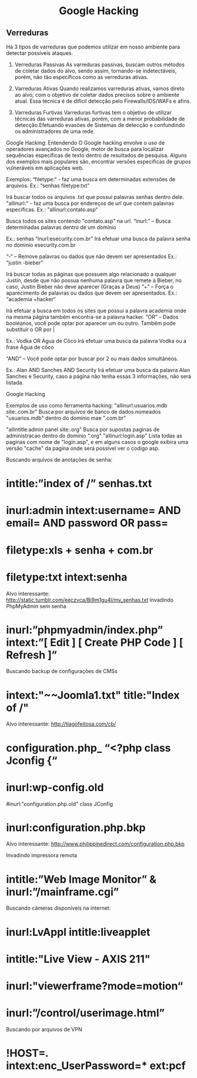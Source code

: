 # <h1 align="center">Google Hacking</h1>  

## Verreduras

Há 3 tipos de varreduras que podemos utilizar em nosso ambiente para detectar possíveis ataques.

1. Verreduras Passivas
    As varreduras passivas, buscam outros métodos de coletar dados do alvo, sendo assim, tornando-se indetectáveis, porém, não tão específicos como as verreduras ativas.

2. Varreduras Ativas
    Quando realizamos varreduras ativas, vamos direto ao alvo, com o objetivo de coletar dados precisos sobre o ambiente atual. Essa técnica é de difícil detecção pelo Firewalls/IDS/WAFs e afins.
 
3. Varreduras Furtivas 
    Varreduras furtivas tem o objetivo de utilizar técnicas das varreduras ativas, porém, com a menor probabilidade de detecção.Efetuando evasões de Sistemas de detecção e confundindo os administradores de uma rede.

Google Hacking: Entendendo
O Google hacking envolve o uso de operadores avançados no Google, motor de
busca para localizar sequências específicas de texto dentro de resultados de
pesquisa. Alguns dos exemplos mais populares são, encontrar versões específicas
de grupos vulneráveis em aplicações web.

Exemplos:
“filetype:“ - faz uma busca em determinadas extensões de arquivos.
Ex.: “senhas filetype:txt"

Irá buscar todos os arquivos .txt que possui palavras senhas dentro dele.
"allinurl:" - faz uma busca por endereços de url que contem palavras especificas.
Ex.: "allinurl:contato.asp“

Busca todos os sites contendo "contato.asp" na url.
“inurl:” – Busca determinadas palavras dentro de um domínio

Ex.: senhas “inurl:esecurity.com.br”
Irá efetuar uma busca da palavra senha no dominio esecurity.com.br

“-“ – Remove palavras ou dados que não devem ser apresentados
Ex.: “justin -bieber"

Irá buscar todas as páginas que possuem algo relacionado a qualquer Justin, desde
que não possua nenhuma palavra que remete à Bieber, no caso, Justin Bieber não
deve aparecer (Graças a Deus)
“+" – Força o aparecimento de palavras ou dados que devem ser apresentados.
Ex.: “academia +hacker“

Irá efetuar a busca em todos os sites que possui a palavra academia onde na mesma
página também encontra-se a palavra hacker.
“OR” – Dados booleanos, você pode optar por aparecer um ou outro. Também pode
substituir o OR por |

Ex.: Vodka OR Água de Côco
Irá efetuar uma busca da palavra Vodka ou a frase Água de côco


“AND” – Você pode optar por buscar por 2 ou mais dados simultâneos.

Ex.: Alan AND Sanches AND Security
Irá efetuar uma busca da palavra Alan Sanches e Security, caso a página não tenha
essas 3 informações, não será listada.

Google Hacking

Exemplos de uso como ferramenta hacking:
"allinurl:usuarios.mdb site:.com.br"
Busca por arquivos de banco de dados nomeados "usuarios.mdb" dentro do
dominio mae ".com.br"

"allintitle:admin panel site:.org"
Busca por supostas paginas de administracao dentro do dominio ".org"
"allinurl:login.asp"
Lista todas as paginas com nome de "login.asp", e em alguns casos o google
exibira uma versão "cache" da pagina onde será possível ver o codigo asp.

Buscando arquivos de anotações de senha:
# intitle:”index of /” senhas.txt
# inurl:admin intext:username= AND email= AND password OR pass=
# filetype:xls + senha + com.br
# filetype:txt intext:senha
Alvo interessante: http://static.tumblr.com/eeczvca/Bi9m1gu4l/my_senhas.txt
Invadindo PhpMyAdmin sem senha
# inurl:”phpmyadmin/index.php” intext:”[ Edit ] [ Create PHP Code ] [ Refresh ]”

Buscando backup de configurações de CMSs
# intext:"~~Joomla1.txt" title:"Index of /"
Alvo interessante: http://tiagofeitosa.com/cb/
# configuration.php_ “<?php class Jconfig {“
# inurl:wp-config.old
#inurl:"configuration.php.old" class JConfig
# inurl:configuration.php.bkp
Alvo interessante: http://www.philippinedirect.com/configuration.php.bkp

Invadindo impressora remota
# intitle:”Web Image Monitor” & inurl:”/mainframe.cgi”

Buscando câmeras disponíveis na internet:
# inurl:LvAppl intitle:liveapplet
# intitle:"Live View - AXIS 211"
# inurl:"viewerframe?mode=motion“
# inurl:”/control/userimage.html”

Buscando por arquivos de VPN
# !HOST=*.* intext:enc_UserPassword=* ext:pcf
